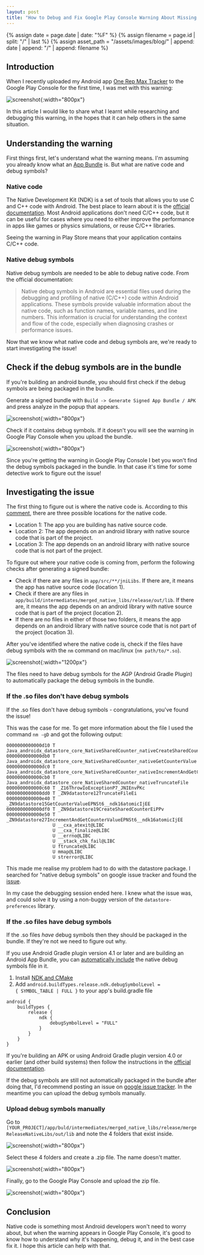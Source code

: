 ```yaml
---
layout: post
title: "How to Debug and Fix Google Play Console Warning About Missing Native Debug Symbols"
---
```


{% assign date = page.date | date: "%F" %}
{% assign filename = page.id | split: "/" | last %}
{% assign asset_path = "/assets/images/blog/" | append: date | append: "/" | append: filename %}

## Introduction

When I recently uploaded my Android app [One Rep Max Tracker](https://github.com/molundb/one-rep-max-tracker) to the Google Play Console for the first time, I was met with this warning:

![screenshot]({{asset_path}}/google-play-console-no-native-debug-symbols-warning.png){:width="800px"}

In this article I would like to share what I learnt while researching and debugging this warning, in the hopes that it can help others in the same situation.

## Understanding the warning
First things first, let's understand what the warning means. I'm assuming you already know what an [App Bundle](https://developer.android.com/guide/app-bundle) is. But what are native code and debug symbols?

### Native code
The Native Development Kit (NDK) is a set of tools that allows you to use C and C++ code with Android. The best place to learn about it is the [official documentation](https://developer.android.com/ndk/guides). Most Android applications don't need C/C++ code, but it can be useful for cases where you need to either improve the performance in apps like games or physics simulations, or reuse C/C++ libraries.

Seeing the warning in Play Store means that your application contains C/C++ code.

### Native debug symbols
Native debug symbols are needed to be able to debug native code. From the official documentation: 

 > Native debug symbols in Android are essential files used during the debugging and profiling of native (C/C++) code within Android applications. These symbols provide valuable information about the native code, such as function names, variable names, and line numbers. This information is crucial for understanding the context and flow of the code, especially when diagnosing crashes or performance issues.

Now that we know what native code and debug symbols are, we're ready to start investigating the issue!

## Check if the debug symbols are in the bundle
If you're building an android bundle, you should first check if the debug symbols are being packaged in the bundle. 

<!-- https://stackoverflow.com/a/69417189/2225594 -->

Generate a signed bundle with `Build -> Generate Signed App Bundle / APK` and press analyze in the popup that appears.

![screenshot]({{asset_path}}/signed-bundle-generated-popup.png){:width="800px"}

Check if it contains debug symbols. If it doesn't you will see the warning in Google Play Console when you upload the bundle.

![screenshot]({{asset_path}}/analyzing-bundle.png){:width="800px"}

Since you're getting the warning in Google Play Console I bet you won't find the debug symbols packaged in the bundle. In that case it's time for some detective work to figure out the issue! 

## Investigating the issue

The first thing to figure out is where the native code is. According to this [comment](https://issuetracker.google.com/u/0/issues/234737605#comment19), there are three possible locations for the native code.

- Location 1: The app you are building has native source code.
- Location 2: The app depends on an android library with native source code that is part of the project.
- Location 3: The app depends on an android library with native source code that is not part of the project.

To figure out where your native code is coming from, perform the following checks after generating a signed bundle:
- Check if there are any files in `app/src/**/jniLibs`. If there are, it means the app has native source code (location 1).
- Check if there are any files in `app/build/intermediates/merged_native_libs/release/out/lib`. If there are, it means the app depends on an android library with native source code that is part of the project (location 2). 
- If there are no files in either of those two folders, it means the app depends on an android library with native source code that is not part of the project (location 3).

After you've identified where the native code is, check if the files have debug symbols with the `nm` command on mac/linux (`nm path/to/*.so`).

![screenshot]({{asset_path}}/nm-terminal-command.png){:width="1200px"}

The files need to have debug symbols for the AGP (Android Gradle Plugin) to automatically package the debug symbols in the bundle. 

### If the .so files don't have debug symbols

If the .so files don't have debug symbols - congratulations, you've found the issue!

This was the case for me. To get more information about the file I used the command `nm -gD` and got the following output:

<!--  https://stackoverflow.com/a/34796/2225594-->

```
0000000000000d10 T Java_androidx_datastore_core_NativeSharedCounter_nativeCreateSharedCounter
0000000000000db0 T Java_androidx_datastore_core_NativeSharedCounter_nativeGetCounterValue
0000000000000dc0 T Java_androidx_datastore_core_NativeSharedCounter_nativeIncrementAndGetCounterValue
0000000000000cb0 T Java_androidx_datastore_core_NativeSharedCounter_nativeTruncateFile
0000000000000c60 T _Z16ThrowIoExceptionP7_JNIEnvPKc
0000000000000dd0 T _ZN9datastore12TruncateFileEi
0000000000000e40 T _ZN9datastore15GetCounterValueEPNSt6__ndk16atomicIjEE
0000000000000df0 T _ZN9datastore19CreateSharedCounterEiPPv
0000000000000e50 T _ZN9datastore27IncrementAndGetCounterValueEPNSt6__ndk16atomicIjEE
                 U __cxa_atexit@LIBC
                 U __cxa_finalize@LIBC
                 U __errno@LIBC
                 U __stack_chk_fail@LIBC
                 U ftruncate@LIBC
                 U mmap@LIBC
                 U strerror@LIBC
```

This made me realise my problem had to do with the datastore package. I searched for "native debug symbols" on google issue tracker and found the [issue](https://issuetracker.google.com/u/0/issues/342671895).

In my case the debugging session ended here. I knew what the issue was, and could solve it by using a non-buggy version of the `datastore-preferences` library.

### If the .so files have debug symbols
If the .so files *have* debug symbols then they should be packaged in the bundle. If they're not we need to figure out why.

<!-- >By default, native code libraries are stripped in release builds of your app. This stripping consists of removing the symbol table and debugging information contained in any native libraries used by your app. -->

If you use Android Gradle plugin version 4.1 or later and are building an Android App Bundle, you can [automatically include](https://developer.android.com/build/shrink-code#android_gradle_plugin_version_41_or_later) the native debug symbols file in it. 

1. Install [NDK and CMake](https://developer.android.com/studio/projects/install-ndk)
2. Add `android.buildTypes.release.ndk.debugSymbolLevel = { SYMBOL_TABLE | FULL }` to your app's build.gradle file

```
android {
    buildTypes {  
        release {  
            ndk {  
                debugSymbolLevel = "FULL"  
            }  
        }
    }
}
```

If you're building an APK or using Android Gradle plugin version 4.0 or earlier (and other build systems) then follow the instructions in the [official documentation](https://developer.android.com/build/shrink-code#android_gradle_plugin_version_41_or_later).

If the debug symbols are still not automatically packaged in the bundle after doing that, I'd recommend posting an issue on [google issue tracker](https://issuetracker.google.com/). In the meantime you can upload the debug symbols manually.

### Upload debug symbols manually
Go to `[YOUR_PROJECT]/app/buld/intermediates/merged_native_libs/release/mergeReleaseNativeLibs/out/lib` and note the 4 folders that exist inside.

![screenshot]({{asset_path}}/merged-native-libs-folder.png){:width="800px"}

Select these 4 folders and create a .zip file. The name doesn't matter.

![screenshot]({{asset_path}}/zip-folders.png){:width="800px"}

Finally, go to the Google Play Console and upload the zip file.

![screenshot]({{asset_path}}/upload-native-debug-symbols.png){:width="800px"}

## Conclusion
Native code is something most Android developers won't need to worry about, but when the warning appears in Google Play Console, it's good to know how to understand why it's happening, debug it, and in the best case fix it. I hope this article can help with that.
